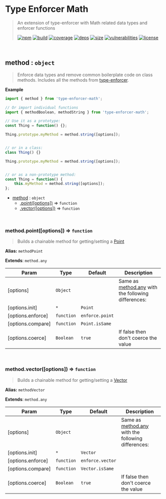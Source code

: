 # Type Enforcer Math

> An extension of type-enforcer with Math related data types and enforcer functions
>
> [![npm][npm]][npm-url]
[![build][build]][build-url]
[![coverage][coverage]][coverage-url]
[![deps][deps]][deps-url]
[![size][size]][size-url]
[![vulnerabilities][vulnerabilities]][vulnerabilities-url]
[![license][license]][license-url]


<br><a name="method"></a>

## method : <code>object</code>
> Enforce data types and remove common boilerplate code on class methods. Includes all the methods from [type-enforcer](https://github.com/DarrenPaulWright/type-enforcer).

**Example**  
``` javascriptimport { method } from 'type-enforcer-math';// Or import individual functionsimport { methodBoolean, methodString } from 'type-enforcer-math';// Use it as a prototype:const Thing = function() {};Thing.prototype.myMethod = method.string([options]);// or in a class:class Thing() {}Thing.prototype.myMethod = method.string([options]);// or as a non-prototype method:const Thing = function() {    this.myMethod = method.string([options]);};```

* [method](#method) : <code>object</code>
    * [.point([options])](#method.point) ⇒ <code>function</code>
    * [.vector([options])](#method.vector) ⇒ <code>function</code>


<br><a name="method.point"></a>

### method.point([options]) ⇒ <code>function</code>
> Builds a chainable method for getting/setting a [Point](docs/Point.md)

**Alias:** `methodPoint`

**Extends**: <code>method.any</code>  

| Param | Type | Default | Description |
| --- | --- | --- | --- |
| [options] | <code>Object</code> |  | Same as [method.any](method.any) with the following differences: |
| [options.init] | <code>\*</code> | <code>Point</code> |  |
| [options.enforce] | <code>function</code> | <code>enforce.point</code> |  |
| [options.compare] | <code>function</code> | <code>Point.isSame</code> |  |
| [options.coerce] | <code>Boolean</code> | <code>true</code> | If false then don't coerce the value |


<br><a name="method.vector"></a>

### method.vector([options]) ⇒ <code>function</code>
> Builds a chainable method for getting/setting a [Vector](docs/Vector.md)

**Alias:** `methodVector`

**Extends**: <code>method.any</code>  

| Param | Type | Default | Description |
| --- | --- | --- | --- |
| [options] | <code>Object</code> |  | Same as [method.any](method.any) with the following differences: |
| [options.init] | <code>\*</code> | <code>Vector</code> |  |
| [options.enforce] | <code>function</code> | <code>enforce.vector</code> |  |
| [options.compare] | <code>function</code> | <code>Vector.isSame</code> |  |
| [options.coerce] | <code>Boolean</code> | <code>true</code> | If false then don't coerce the value |


[npm]: https://img.shields.io/npm/v/type-enforcer-math.svg
[npm-url]: https://npmjs.com/package/type-enforcer-math
[build]: https://travis-ci.org/DarrenPaulWright/type-enforcer-math.svg?branch&#x3D;master
[build-url]: https://travis-ci.org/DarrenPaulWright/type-enforcer-math
[coverage]: https://coveralls.io/repos/github/DarrenPaulWright/type-enforcer-math/badge.svg?branch&#x3D;master
[coverage-url]: https://coveralls.io/github/DarrenPaulWright/type-enforcer-math?branch&#x3D;master
[deps]: https://david-dm.org/DarrenPaulWright/type-enforcer-math.svg
[deps-url]: https://david-dm.org/DarrenPaulWright/type-enforcer-math
[size]: https://packagephobia.now.sh/badge?p&#x3D;type-enforcer-math
[size-url]: https://packagephobia.now.sh/result?p&#x3D;type-enforcer-math
[vulnerabilities]: https://snyk.io/test/github/DarrenPaulWright/type-enforcer-math/badge.svg?targetFile&#x3D;package.json
[vulnerabilities-url]: https://snyk.io/test/github/DarrenPaulWright/type-enforcer-math?targetFile&#x3D;package.json
[license]: https://img.shields.io/github/license/DarrenPaulWright/type-enforcer-math.svg
[license-url]: https://npmjs.com/package/type-enforcer-math/LICENSE.md
